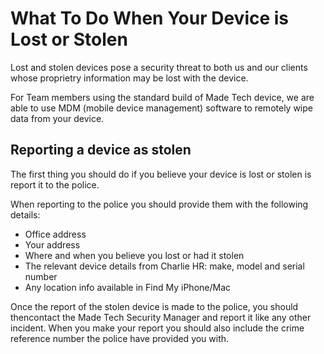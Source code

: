 # What To Do When Your Device is Lost or Stolen

Lost and stolen devices pose a security threat to both us and our clients whose proprietry information may be lost with the device. 

For Team members using the standard build of Made Tech device, we are able to use MDM (mobile device management) software to remotely wipe data from your device. 

## Reporting a device as stolen
The first thing you should do if you believe your device is lost or stolen is report it to the police.

When reporting to the police you should provide them with the following details:
 - Office address
 - Your address
 - Where and when you believe you lost or had it stolen
 - The relevant device details from Charlie HR: make, model and serial number
 - Any location info available in Find My iPhone/Mac

Once the report of the stolen device is made to the police, you should thencontact the Made Tech Security Manager and report it like any other incident. When you make your report you should also include the crime reference number the police have provided you with.
